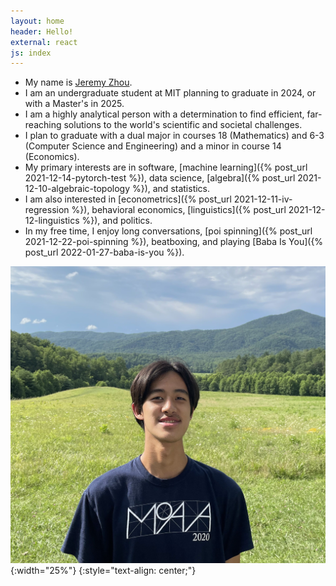 ```yaml
---
layout: home
header: Hello!
external: react
js: index
---
```


* My name is [Jeremy Zhou](/assets/Resume.pdf).
* I am an undergraduate student at MIT planning to graduate in 2024, or with a Master's in 2025.
* I am a highly analytical person with a determination to find efficient, far-reaching solutions to the world's scientific and societal challenges.
* I plan to graduate with a dual major in courses 18 (Mathematics) and 6-3 (Computer Science and Engineering) and a minor in course 14 (Economics).
* My primary interests are in software, [machine learning]({% post_url 2021-12-14-pytorch-test %}), data science, [algebra]({% post_url 2021-12-10-algebraic-topology %}), and statistics.
* I am also interested in [econometrics]({% post_url 2021-12-11-iv-regression %}), behavioral economics, [linguistics]({% post_url 2021-12-12-linguistics %}), and politics.
* In my free time, I enjoy long conversations, [poi spinning]({% post_url 2021-12-22-poi-spinning %}), beatboxing, and playing [Baba Is You]({% post_url 2022-01-27-baba-is-you %}).

![image-title-here](/assets/IMG_1179.jpg){:width="25%"}
{:style="text-align: center;"}

